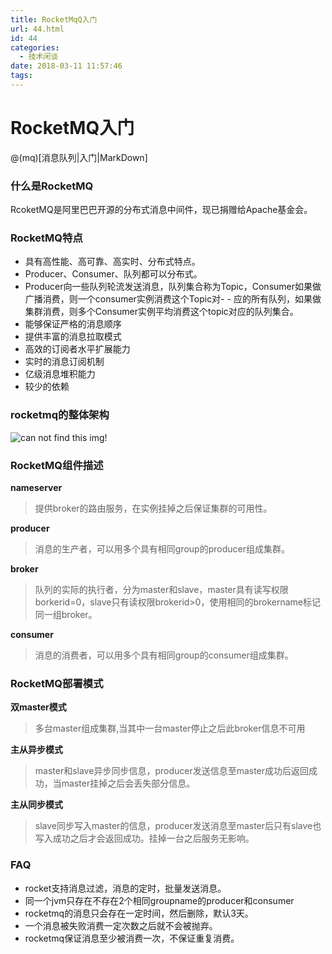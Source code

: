 ```yaml
---
title: RocketMqQ入门
url: 44.html
id: 44
categories:
  - 技术闲谈
date: 2018-03-11 11:57:46
tags:
---
```


RocketMQ入门
==========

@(mq)\[消息队列|入门|MarkDown\]

### 什么是RocketMQ

RcoketMQ是阿里巴巴开源的分布式消息中间件，现已捐赠给Apache基金会。

### RocketMQ特点

*   具有高性能、高可靠、高实时、分布式特点。
*   Producer、Consumer、队列都可以分布式。
*   Producer向一些队列轮流发送消息，队列集合称为Topic，Consumer如果做广播消费，则一个consumer实例消费这个Topic对- - 应的所有队列，如果做集群消费，则多个Consumer实例平均消费这个topic对应的队列集合。
*   能够保证严格的消息顺序
*   提供丰富的消息拉取模式
*   高效的订阅者水平扩展能力
*   实时的消息订阅机制
*   亿级消息堆积能力
*   较少的依赖

### rocketmq的整体架构

![can not find this img!](\rocketmq.png)

### RocketMQ组件描述

**nameserver**

> 提供broker的路由服务，在实例挂掉之后保证集群的可用性。

**producer**

> 消息的生产者，可以用多个具有相同group的producer组成集群。

**broker**

> 队列的实际的执行者，分为master和slave，master具有读写权限borkerid=0，slave只有读权限brokerid>0，使用相同的brokername标记同一组broker。

**consumer**

> 消息的消费者，可以用多个具有相同group的consumer组成集群。

### RocketMQ部署模式

**双master模式**

> 多台master组成集群,当其中一台master停止之后此broker信息不可用

**主从异步模式**

> master和slave异步同步信息，producer发送信息至master成功后返回成功，当master挂掉之后会丢失部分信息。

**主从同步模式**

> slave同步写入master的信息，producer发送消息至master后只有slave也写入成功之后才会返回成功。挂掉一台之后服务无影响。

### FAQ

*   rocket支持消息过滤，消息的定时，批量发送消息。
*   同一个jvm只存在不存在2个相同groupname的producer和consumer
*   rocketmq的消息只会存在一定时间，然后删除，默认3天。
*   一个消息被失败消费一定次数之后就不会被抛弃。
*   rocketmq保证消息至少被消费一次，不保证重复消费。